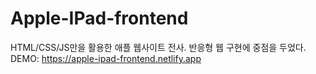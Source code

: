 # Apple-IPad-frontend

HTML/CSS/JS만을 활용한 애플 웹사이트 전사.
반응형 웹 구현에 중점을 두었다.
DEMO: https://apple-ipad-frontend.netlify.app
